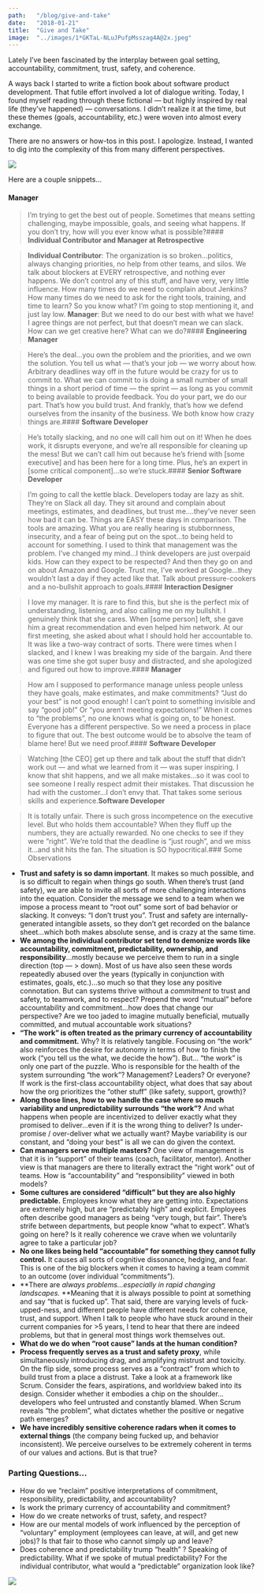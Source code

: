 ```yaml
---
path:	"/blog/give-and-take"
date:	"2018-01-21"
title:	"Give and Take"
image:	"../images/1*GKTaL-NLuJPufpMsszag4A@2x.jpeg"
---
```


Lately I’ve been fascinated by the interplay between goal setting, accountability, commitment, trust, safety, and coherence.

A ways back I started to write a fiction book about software product development. That futile effort involved a lot of dialogue writing. Today, I found myself reading through these fictional — but highly inspired by real life (they’ve happened) — conversations. I didn’t realize it at the time, but these themes (goals, accountability, etc.) were woven into almost every exchange.

There are no answers or how-tos in this post. I apologize. Instead, I wanted to dig into the complexity of this from many different perspectives.

![](../images/1*GKTaL-NLuJPufpMsszag4A@2x.jpeg)

Here are a couple snippets…

#### **Manager**


> I’m trying to get the best out of people. Sometimes that means setting challenging, maybe impossible, goals, and seeing what happens. If you don’t try, how will you ever know what is possible?#### **Individual Contributor and Manager at Retrospective**


> **Individual Contributor**: The organization is so broken…politics, always changing priorities, no help from other teams, and silos. We talk about blockers at EVERY retrospective, and nothing ever happens. We don’t control any of this stuff, and have very, very little influence. How many times do we need to complain about Jenkins? How many times do we need to ask for the right tools, training, and time to learn? So you know what? I’m going to stop mentioning it, and just lay low.
> **Manager**: But we need to do our best with what we have! I agree things are not perfect, but that doesn’t mean we can slack. How can we get creative here? What can we do?#### **Engineering Manager**


> Here’s the deal…you own the problem and the priorities, and we own the solution. You tell us what — that’s your job — we worry about how. Arbitrary deadlines way off in the future would be crazy for us to commit to. What we can commit to is doing a small number of small things in a short period of time — the sprint — as long as you commit to being available to provide feedback. You do your part, we do our part. That’s how you build trust. And frankly, that’s how we defend ourselves from the insanity of the business. We both know how crazy things are.#### **Software Developer**


> He’s totally slacking, and no one will call him out on it! When he does work, it disrupts everyone, and we’re all responsible for cleaning up the mess! But we can’t call him out because he’s friend with [some executive] and has been here for a long time. Plus, he’s an expert in [some critical component]…so we’re stuck.#### **Senior Software Developer**


> I’m going to call the kettle black. Developers today are lazy as shit. They’re on Slack all day. They sit around and complain about meetings, estimates, and deadlines, but trust me….they’ve never seen how bad it can be. Things are EASY these days in comparison. The tools are amazing.
> What you are really hearing is stubbornness, insecurity, and a fear of being put on the spot…to being held to account for something. I used to think that management was the problem. I’ve changed my mind…I think developers are just overpaid kids. How can they expect to be respected?
> And then they go on and on about Amazon and Google. Trust me, I’ve worked at Google…they wouldn’t last a day if they acted like that. Talk about pressure-cookers and a no-bullshit approach to goals.#### **Interaction Designer**


> I love my manager. It is rare to find this, but she is the perfect mix of understanding, listening, and also calling me on my bullshit. I genuinely think that she cares. When [some person] left, she gave him a great recommendation and even helped him network.
> At our first meeting, she asked about what I should hold her accountable to. It was like a two-way contract of sorts. There were times when I slacked, and I knew I was breaking my side of the bargain. And there was one time she got super busy and distracted, and she apologized and figured out how to improve.#### **Manager**


> How am I supposed to performance manage unless people unless they have goals, make estimates, and make commitments? “Just do your best” is not good enough! I can’t point to something invisible and say “good job!” Or “you aren’t meeting expectations!”
> When it comes to “the problems”, no one knows what is going on, to be honest. Everyone has a different perspective. So we need a process in place to figure that out. The best outcome would be to absolve the team of blame here! But we need proof.#### **Software Developer**


> Watching [the CEO] get up there and talk about the stuff that didn’t work out — and what we learned from it — was super inspiring. I know that shit happens, and we all make mistakes…so it was cool to see someone I really respect admit their mistakes. That discussion he had with the customer…I don’t envy that. That takes some serious skills and experience.**Software Developer**


> It is totally unfair. There is such gross incompetence on the executive level. But who holds them accountable? When they fluff up the numbers, they are actually rewarded. No one checks to see if they were “right”. We’re told that the deadline is “just rough”, and we miss it…and shit hits the fan. The situation is SO hypocritical.### Some Observations

* **Trust and safety is so damn important**. It makes so much possible, and is so difficult to regain when things go south. When there’s trust (and safety), we are able to invite all sorts of more challenging interactions into the equation. Consider the message we send to a team when we impose a process meant to “root out” some sort of bad behavior or slacking. It conveys: “I don’t trust you”. Trust and safety are internally-generated intangible assets, so they don’t get recorded on the balance sheet…which both makes absolute sense, and is crazy at the same time.
* **We among the individual contributor set tend to demonize words like accountability, commitment, predictability, ownership, and responsibility**…mostly because we perceive them to run in a single direction (top — > down). Most of us have also seen these words repeatedly abused over the years (typically in conjunction with estimates, goals, etc.)…so much so that they lose any positive connotation. But can systems thrive without a *commitment* to trust and safety, to teamwork, and to respect? Prepend the word “mutual” before accountability and commitment…how does that change our perspective? Are we too jaded to imagine mutually beneficial, mutually committed, and mutual accountable work situations?
* **“The work” is often treated as the primary currency of accountability and commitment.** Why? It is relatively tangible. Focusing on “the work” also reinforces the desire for autonomy in terms of how to finish the work (“you tell us the what, we decide the how”). But… “the work” is only one part of the puzzle. Who is responsible for the health of the system surrounding “the work”? Management? Leaders? Or everyone? If work is the first-class accountability object, what does that say about how the org prioritizes the “other stuff” (like safety, support, growth)?
* **Along those lines, how to we handle the case where so much variability and unpredictability surrounds “the work”?** And what happens when people are incentivized to deliver exactly what they promised to deliver…even if it is the wrong thing to deliver? Is under-promise / over-deliver what we actually want? Maybe variability is our constant, and “doing your best” is all we can do given the context.
* **Can managers serve multiple masters?** One view of management is that it is in “support” of their teams (coach, facilitator, mentor). Another view is that managers are there to literally extract the “right work” out of teams. How is “accountability” and “responsibility” viewed in both models?
* **Some cultures are considered “difficult” but they are also highly predictable.** Employees know what they are getting into. Expectations are extremely high, but are “predictably high” and explicit. Employees often describe good managers as being “very tough, but fair”. There’s strife between departments, but people know “what to expect”. What’s going on here? Is it really coherence we crave when we voluntarily agree to take a particular job?
* **No one likes being held “accountable” for something they cannot fully control.** It causes all sorts of cognitive dissonance, hedging, and fear. This is one of the big blockers when it comes to having a team commit to an outcome (over individual “commitments”).
* **There are *always problems…*especially in rapid changing landscapes*.* **Meaning that it is always possible to point at something and say “that is fucked up”. That said, there are varying levels of fuck-upped-ness, and different people have different needs for coherence, trust, and support. When I talk to people who have stuck around in their current companies for >5 years, I tend to hear that there are indeed problems, but that in general most things work themselves out.
* **What do we do when “root cause” lands at the human condition?**
* **Process frequently serves as a trust and safety proxy**, while simultaneously introducing drag, and amplifying mistrust and toxicity. On the flip side, some process serves as a “contract” from which to build trust from a place a distrust. Take a look at a framework like Scrum. Consider the fears, aspirations, and worldview baked into its design. Consider whether it embodies a chip on the shoulder…developers who feel untrusted and constantly blamed. When Scrum reveals “the problem”, what dictates whether the positive or negative path emerges?
* **We have incredibly sensitive coherence radars when it comes to external things** (the company being fucked up, and behavior inconsistent). We perceive ourselves to be extremely coherent in terms of our values and actions. But is that true?
### Parting Questions…

* How do we “reclaim” positive interpretations of commitment, responsibility, predictability, and accountability?
* Is work the primary currency of accountability and commitment?
* How do we create networks of trust, safety, and respect?
* How are our mental models of work influenced by the perception of “voluntary” employment (employees can leave, at will, and get new jobs)? Is that fair to those who cannot simply up and leave?
* Does coherence and predictability trump “health” ?
Speaking of predictability. What if we spoke of mutual predictability? For the individual contributor, what would a “predictable” organization look like?

![](../images/1*fZNnIShAPeGfs9ZvWFctsQ@2x.jpeg)